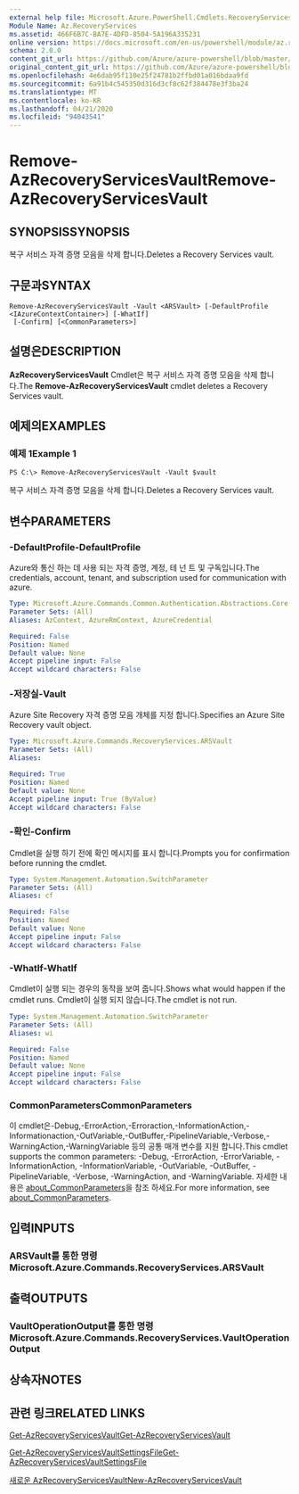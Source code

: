 ```yaml
---
external help file: Microsoft.Azure.PowerShell.Cmdlets.RecoveryServices.dll-Help.xml
Module Name: Az.RecoveryServices
ms.assetid: 466F6B7C-BA7E-4DFD-8504-5A196A335231
online version: https://docs.microsoft.com/en-us/powershell/module/az.recoveryservices/remove-azrecoveryservicesvault
schema: 2.0.0
content_git_url: https://github.com/Azure/azure-powershell/blob/master/src/RecoveryServices/RecoveryServices/help/Remove-AzRecoveryServicesVault.md
original_content_git_url: https://github.com/Azure/azure-powershell/blob/master/src/RecoveryServices/RecoveryServices/help/Remove-AzRecoveryServicesVault.md
ms.openlocfilehash: 4e6dab95f110e25f24781b2ffbd01a016bdaa9fd
ms.sourcegitcommit: 6a91b4c545350d316d3cf8c62f384478e3f3ba24
ms.translationtype: MT
ms.contentlocale: ko-KR
ms.lasthandoff: 04/21/2020
ms.locfileid: "94043541"
---
```

# <span data-ttu-id="b2caa-101">Remove-AzRecoveryServicesVault</span><span class="sxs-lookup"><span data-stu-id="b2caa-101">Remove-AzRecoveryServicesVault</span></span>

## <span data-ttu-id="b2caa-102">SYNOPSIS</span><span class="sxs-lookup"><span data-stu-id="b2caa-102">SYNOPSIS</span></span>
<span data-ttu-id="b2caa-103">복구 서비스 자격 증명 모음을 삭제 합니다.</span><span class="sxs-lookup"><span data-stu-id="b2caa-103">Deletes a Recovery Services vault.</span></span>

## <span data-ttu-id="b2caa-104">구문과</span><span class="sxs-lookup"><span data-stu-id="b2caa-104">SYNTAX</span></span>

```
Remove-AzRecoveryServicesVault -Vault <ARSVault> [-DefaultProfile <IAzureContextContainer>] [-WhatIf]
 [-Confirm] [<CommonParameters>]
```

## <span data-ttu-id="b2caa-105">설명은</span><span class="sxs-lookup"><span data-stu-id="b2caa-105">DESCRIPTION</span></span>
<span data-ttu-id="b2caa-106">**AzRecoveryServicesVault** Cmdlet은 복구 서비스 자격 증명 모음을 삭제 합니다.</span><span class="sxs-lookup"><span data-stu-id="b2caa-106">The **Remove-AzRecoveryServicesVault** cmdlet deletes a Recovery Services vault.</span></span>

## <span data-ttu-id="b2caa-107">예제의</span><span class="sxs-lookup"><span data-stu-id="b2caa-107">EXAMPLES</span></span>

### <span data-ttu-id="b2caa-108">예제 1</span><span class="sxs-lookup"><span data-stu-id="b2caa-108">Example 1</span></span>
```
PS C:\> Remove-AzRecoveryServicesVault -Vault $vault
```

<span data-ttu-id="b2caa-109">복구 서비스 자격 증명 모음을 삭제 합니다.</span><span class="sxs-lookup"><span data-stu-id="b2caa-109">Deletes a Recovery Services vault.</span></span>

## <span data-ttu-id="b2caa-110">변수</span><span class="sxs-lookup"><span data-stu-id="b2caa-110">PARAMETERS</span></span>

### <span data-ttu-id="b2caa-111">-DefaultProfile</span><span class="sxs-lookup"><span data-stu-id="b2caa-111">-DefaultProfile</span></span>
<span data-ttu-id="b2caa-112">Azure와 통신 하는 데 사용 되는 자격 증명, 계정, 테 넌 트 및 구독입니다.</span><span class="sxs-lookup"><span data-stu-id="b2caa-112">The credentials, account, tenant, and subscription used for communication with azure.</span></span>

```yaml
Type: Microsoft.Azure.Commands.Common.Authentication.Abstractions.Core.IAzureContextContainer
Parameter Sets: (All)
Aliases: AzContext, AzureRmContext, AzureCredential

Required: False
Position: Named
Default value: None
Accept pipeline input: False
Accept wildcard characters: False
```

### <span data-ttu-id="b2caa-113">-저장실</span><span class="sxs-lookup"><span data-stu-id="b2caa-113">-Vault</span></span>
<span data-ttu-id="b2caa-114">Azure Site Recovery 자격 증명 모음 개체를 지정 합니다.</span><span class="sxs-lookup"><span data-stu-id="b2caa-114">Specifies an Azure Site Recovery vault object.</span></span>

```yaml
Type: Microsoft.Azure.Commands.RecoveryServices.ARSVault
Parameter Sets: (All)
Aliases:

Required: True
Position: Named
Default value: None
Accept pipeline input: True (ByValue)
Accept wildcard characters: False
```

### <span data-ttu-id="b2caa-115">-확인</span><span class="sxs-lookup"><span data-stu-id="b2caa-115">-Confirm</span></span>
<span data-ttu-id="b2caa-116">Cmdlet을 실행 하기 전에 확인 메시지를 표시 합니다.</span><span class="sxs-lookup"><span data-stu-id="b2caa-116">Prompts you for confirmation before running the cmdlet.</span></span>

```yaml
Type: System.Management.Automation.SwitchParameter
Parameter Sets: (All)
Aliases: cf

Required: False
Position: Named
Default value: None
Accept pipeline input: False
Accept wildcard characters: False
```

### <span data-ttu-id="b2caa-117">-WhatIf</span><span class="sxs-lookup"><span data-stu-id="b2caa-117">-WhatIf</span></span>
<span data-ttu-id="b2caa-118">Cmdlet이 실행 되는 경우의 동작을 보여 줍니다.</span><span class="sxs-lookup"><span data-stu-id="b2caa-118">Shows what would happen if the cmdlet runs.</span></span> <span data-ttu-id="b2caa-119">Cmdlet이 실행 되지 않습니다.</span><span class="sxs-lookup"><span data-stu-id="b2caa-119">The cmdlet is not run.</span></span>

```yaml
Type: System.Management.Automation.SwitchParameter
Parameter Sets: (All)
Aliases: wi

Required: False
Position: Named
Default value: None
Accept pipeline input: False
Accept wildcard characters: False
```

### <span data-ttu-id="b2caa-120">CommonParameters</span><span class="sxs-lookup"><span data-stu-id="b2caa-120">CommonParameters</span></span>
<span data-ttu-id="b2caa-121">이 cmdlet은-Debug,-ErrorAction,-Erroraction,-InformationAction,-Informationaction,-OutVariable,-OutBuffer,-PipelineVariable,-Verbose,-WarningAction,-WarningVariable 등의 공통 매개 변수를 지원 합니다.</span><span class="sxs-lookup"><span data-stu-id="b2caa-121">This cmdlet supports the common parameters: -Debug, -ErrorAction, -ErrorVariable, -InformationAction, -InformationVariable, -OutVariable, -OutBuffer, -PipelineVariable, -Verbose, -WarningAction, and -WarningVariable.</span></span> <span data-ttu-id="b2caa-122">자세한 내용은 [about_CommonParameters](http://go.microsoft.com/fwlink/?LinkID=113216)을 참조 하세요.</span><span class="sxs-lookup"><span data-stu-id="b2caa-122">For more information, see [about_CommonParameters](http://go.microsoft.com/fwlink/?LinkID=113216).</span></span>

## <span data-ttu-id="b2caa-123">입력</span><span class="sxs-lookup"><span data-stu-id="b2caa-123">INPUTS</span></span>

### <span data-ttu-id="b2caa-124">ARSVault를 통한 명령</span><span class="sxs-lookup"><span data-stu-id="b2caa-124">Microsoft.Azure.Commands.RecoveryServices.ARSVault</span></span>

## <span data-ttu-id="b2caa-125">출력</span><span class="sxs-lookup"><span data-stu-id="b2caa-125">OUTPUTS</span></span>

### <span data-ttu-id="b2caa-126">VaultOperationOutput를 통한 명령</span><span class="sxs-lookup"><span data-stu-id="b2caa-126">Microsoft.Azure.Commands.RecoveryServices.VaultOperationOutput</span></span>

## <span data-ttu-id="b2caa-127">상속자</span><span class="sxs-lookup"><span data-stu-id="b2caa-127">NOTES</span></span>

## <span data-ttu-id="b2caa-128">관련 링크</span><span class="sxs-lookup"><span data-stu-id="b2caa-128">RELATED LINKS</span></span>

[<span data-ttu-id="b2caa-129">Get-AzRecoveryServicesVault</span><span class="sxs-lookup"><span data-stu-id="b2caa-129">Get-AzRecoveryServicesVault</span></span>](./Get-AzRecoveryServicesVault.md)

[<span data-ttu-id="b2caa-130">Get-AzRecoveryServicesVaultSettingsFile</span><span class="sxs-lookup"><span data-stu-id="b2caa-130">Get-AzRecoveryServicesVaultSettingsFile</span></span>](./Get-AzRecoveryServicesVaultSettingsFile.md)

[<span data-ttu-id="b2caa-131">새로운 AzRecoveryServicesVault</span><span class="sxs-lookup"><span data-stu-id="b2caa-131">New-AzRecoveryServicesVault</span></span>](./New-AzRecoveryServicesVault.md)


